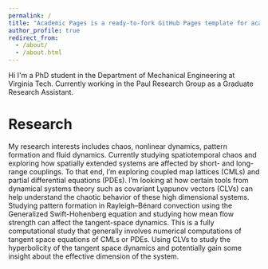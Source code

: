 ```yaml
---
permalink: /
title: "Academic Pages is a ready-to-fork GitHub Pages template for academic personal websites"
author_profile: true
redirect_from: 
  - /about/
  - /about.html
---
```


Hi I'm a PhD student in the Department of Mechanical Engineering at Virginia Tech. Currently working in the Paul Research Group as a Graduate Research Assistant.

Research
======
My research interests includes chaos, nonlinear dynamics, pattern formation and fluid dynamics. Currently studying spatiotemporal chaos and exploring how spatially extended systems are affected by short- and long-range couplings. To that end, I’m exploring coupled map lattices (CMLs) and partial differential equations (PDEs). I’m looking at how certain tools from dynamical systems theory such as covariant Lyapunov vectors (CLVs) can help understand the chaotic behavior of these high dimensional systems. Studying pattern formation in Rayleigh–Bénard convection using the Generalized Swift-Hohenberg equation and studying how mean flow strength can affect the tangent-space dynamics. This is a fully computational study that generally involves numerical computations of tangent space equations of CMLs or PDEs. Using CLVs to study the hyperbolicity of the tangent space dynamics and potentially gain some insight about the effective dimension of the system.
